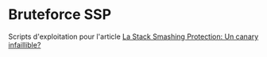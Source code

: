 # Bruteforce SSP
Scripts d'exploitation pour l'article [La Stack Smashing Protection: Un canary infaillible?](http://www.dailysecurity.fr/la-stack-smashing-protection/ "DailySecurity Bypass SSP")
